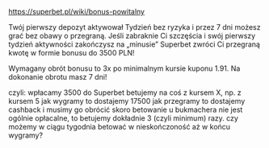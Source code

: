 https://superbet.pl/wiki/bonus-powitalny

Twój pierwszy depozyt aktywował Tydzień bez ryzyka i przez 7 dni możesz grać bez obawy o przegraną. Jeśli zabraknie Ci szczęścia i swój pierwszy tydzień aktywności zakończysz na „minusie” Superbet zwróci Ci przegraną kwotę w formie bonusu do 3500 PLN!

Wymagany obrót bonusu to 3x po minimalnym kursie kuponu 1.91. Na dokonanie obrotu masz 7 dni!

czyli:
wpłacamy 3500 do Superbet
betujemy na coś z kursem X, np. z kursem 5
jak wygramy to dostajemy 17500
jak przegramy to dostajemy cashback i musimy go obrócić
skoro betowanie u bukmachera nie jest ogólnie opłacalne, to betujemy dokładnie 3 (czyli minimum) razy.
czy możemy w ciągu tygodnia betować w nieskończoność aż w końcu wygramy?
